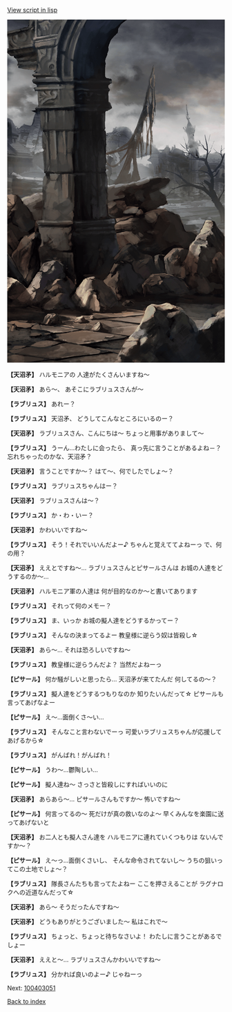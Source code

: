 [View script in lisp](../scripts/100403040.txt)

![201_border.png](../images/backgrounds/201_border.png)

**【天沼矛】**
ハルモニアの
人達がたくさんいますね～

**【天沼矛】**
あら～、
あそこにラブリュスさんが～

**【ラブリュス】**
あれー？

**【ラブリュス】**
天沼矛、
どうしてこんなところにいるのー？

**【天沼矛】**
ラブリュスさん、こんにちは～
ちょっと用事がありまして～

**【ラブリュス】**
うーん…わたしに会ったら、
真っ先に言うことがあるよね－？
忘れちゃったのかな、天沼矛？

**【天沼矛】**
言うことですか～？
はて～、何でしたでしょ～？

**【ラブリュス】**
ラブリュスちゃんはー？

**【天沼矛】**
ラブリュスさんは～？

**【ラブリュス】**
か・わ・いー？

**【天沼矛】**
かわいいですね～

**【ラブリュス】**
そう！それでいいんだよー♪
ちゃんと覚えててよねーっ
で、何の用？

**【天沼矛】**
ええとですね～…
ラブリュスさんとピサールさんは
お城の人達をどうするのか～…

**【天沼矛】**
ハルモニア軍の人達は
何が目的なのか～と書いてあります

**【ラブリュス】**
それって何のメモー？

**【ラブリュス】**
ま、いっか
お城の擬人達をどうするかってー？

**【ラブリュス】**
そんなの決まってるよー
教皇様に逆らう奴は皆殺し☆

**【天沼矛】**
あら～…
それは恐ろしいですね～

**【ラブリュス】**
教皇様に逆らうんだよ？
当然だよねーっ

**【ピサール】**
何か騒がしいと思ったら…
天沼矛が来てたんだ
何してるの～？

**【ラブリュス】**
擬人達をどうするつもりなのか
知りたいんだって☆
ピサールも言ってあげなよー

**【ピサール】**
え～…面倒くさ～い…

**【ラブリュス】**
そんなこと言わないでーっ
可愛いラブリュスちゃんが応援して
あげるから☆

**【ラブリュス】**
がんばれ！がんばれ！

**【ピサール】**
うわ～…鬱陶しい…

**【ピサール】**
擬人達ね～
さっさと皆殺しにすればいいのに

**【天沼矛】**
あらあら～…
ピサールさんもですか～
怖いですね～

**【ピサール】**
何言ってるの～
死だけが真の救いなのよ～
早くみんなを楽園に送ってあげないと

**【天沼矛】**
お二人とも擬人さん達を
ハルモニアに連れていくつもりは
ないんですか～？

**【ピサール】**
え～っ…面倒くさいし、
そんな命令されてないし～
うちの狙いってこの土地でしょ～？

**【ラブリュス】**
隊長さんたちも言ってたよねー
ここを押さえることが
ラグナロクへの近道なんだって☆

**【天沼矛】**
あら～
そうだったんですね～

**【天沼矛】**
どうもありがとうございました～
私はこれで～

**【ラブリュス】**
ちょっと、ちょっと待ちなさいよ！
わたしに言うことがあるでしょー

**【天沼矛】**
ええと～…
ラブリュスさんかわいいですね～

**【ラブリュス】**
分かれば良いのよー♪
じゃねーっ


Next: [100403051](100403051.md)

[Back to index](index.md)
